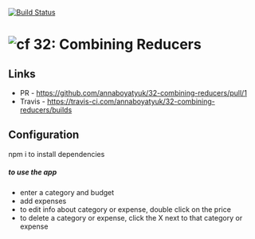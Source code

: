 [![Build Status](https://travis-ci.com/annaboyatyuk/32-combining-reducers.svg?branch=master)](https://travis-ci.com/annaboyatyuk/32-combining-reducers)


![cf](http://i.imgur.com/7v5ASc8.png) 32: Combining Reducers
===

## Links
* PR - https://github.com/annaboyatyuk/32-combining-reducers/pull/1
* Travis - https://travis-ci.com/annaboyatyuk/32-combining-reducers/builds


## Configuration

npm i to install dependencies
##### to use the app
* enter a category and budget 
* add expenses
* to edit info about category or expense, double click on the price
* to delete a category or expense, click the X next to that category or expense



